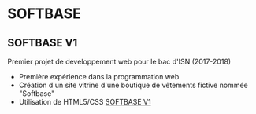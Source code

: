 # SOFTBASE


## SOFTBASE V1
Premier projet de developpement web pour le bac d'ISN (2017-2018)
- Première expérience dans la programmation web
- Création d'un site vitrine d'une boutique de vêtements fictive nommée "Softbase"
- Utilisation de HTML5/CSS
[SOFTBASE V1](http://softbase.ovh/)

